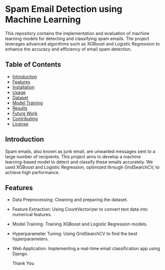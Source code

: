 # Spam Email Detection using Machine Learning

This repository contains the implementation and evaluation of machine learning models for detecting and classifying spam emails. The project leverages advanced algorithms such as XGBoost and Logistic Regression to enhance the accuracy and efficiency of email spam detection.

## Table of Contents

- [Introduction](#introduction)
- [Features](#features)
- [Installation](#installation)
- [Usage](#usage)
- [Dataset](#dataset)
- [Model Training](#model-training)
- [Results](#results)
- [Future Work](#future-work)
- [Contributing](#contributing)
- [License](#license)

## Introduction

Spam emails, also known as junk email, are unwanted messages sent to a large number of recipients. This project aims to develop a machine learning-based model to detect and classify these emails accurately. We used XGBoost and Logistic Regression, optimized through GridSearchCV, to achieve high performance.

## Features

- Data Preprocessing: Cleaning and preparing the dataset.
- Feature Extraction: Using CountVectorizer to convert text data into numerical features.
- Model Training: Training XGBoost and Logistic Regression models.
- Hyperparameter Tuning: Using GridSearchCV to find the best hyperparameters.
- Web Application: Implementing a real-time email classification app using Django.
  

  Thank You
